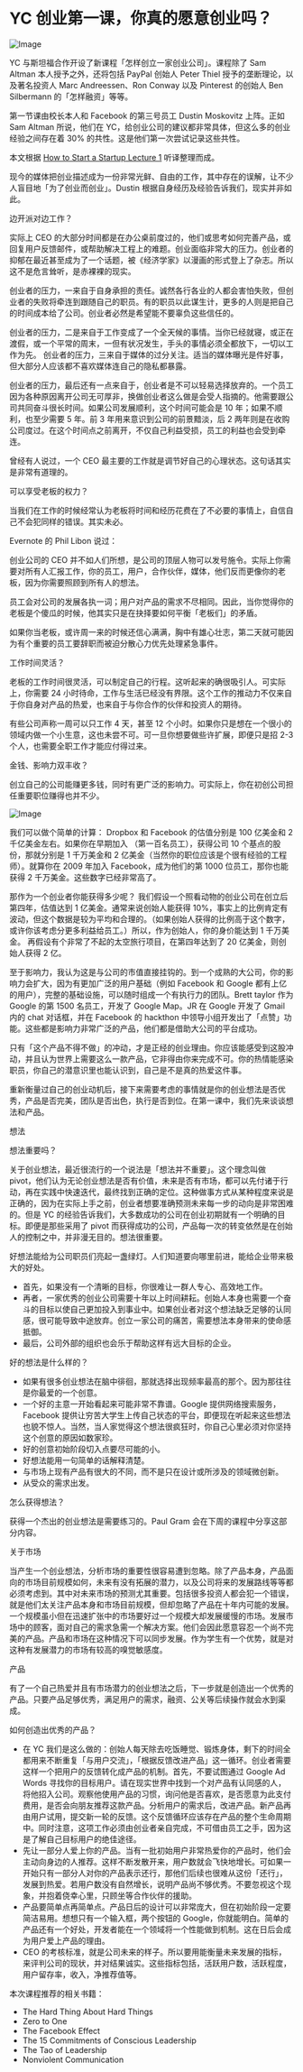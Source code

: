 # YC 创业第一课，你真的愿意创业吗？

![Image](img/PastedGraphic.png)

YC 与斯坦福合作开设了新课程「怎样创立一家创业公司」。课程除了 Sam Altman 本人授予之外，还将包括 PayPal 创始人 Peter Thiel 授予的垄断理论，以及著名投资人 Marc Andreessen、Ron Conway 以及 Pinterest 的创始人 Ben Silbermann 的「怎样融资」等等。

第一节课由校长本人和 Facebook 的第三号员工 Dustin Moskovitz 上阵。正如 Sam Altman 所说，他们在 YC，给创业公司的建议都非常具体，但这么多的创业经验之间存在着 30% 的共性。这是他们第一次尝试记录这些共性。

本文根据 [How to Start a Startup Lecture 1](http://startupclass.samaltman.com/courses/lec01/)  听译整理而成。

现今的媒体把创业描述成为一份非常光鲜、自由的工作，其中存在的误解，让不少人盲目地「为了创业而创业」。Dustin 根据自身经历及经验告诉我们，现实并非如此。

边开派对边工作？

实际上 CEO 的大部分时间都是在办公桌前度过的，他们或思考如何完善产品，或回复用户反馈邮件，或帮助解决工程上的难题。创业面临非常大的压力。创业者的抑郁在最近甚至成为了一个话题，被《经济学家》以漫画的形式登上了杂志。所以这不是危言耸听，是赤裸裸的现实。

创业者的压力，一来自于自身承担的责任。诚然各行各业的人都会害怕失败，但创业者的失败将牵连到跟随自己的职员。有的职员以此谋生计，更多的人则是把自己的时间成本给了公司。创业者必然是希望能不要辜负这些信任的。

创业者的压力，二是来自于工作变成了一个全天候的事情。当你已经就寝，或正在渡假，或一个平常的周末，一但有状况发生，手头的事情必须全都放下，一切以工作为先。  创业者的压力，三来自于媒体的过分关注。适当的媒体曝光是件好事，但大部分人应该都不喜欢媒体连自己的隐私都暴露。

创业者的压力，最后还有一点来自于，创业者是不可以轻易选择放弃的。一个员工因为各种原因离开公司无可厚非，换做创业者这么做是会受人指摘的。他需要跟公司共同奋斗很长时间。如果公司发展顺利，这个时间可能会是 10 年；如果不顺利，也至少需要 5 年。前 3 年用来意识到公司的前景黯淡，后 2 两年则是在收购公司度过。在这个时间点之前离开，不仅自己利益受损，员工的利益也会受到牵连。

曾经有人说过，一个 CEO 最主要的工作就是调节好自己的心理状态。这句话其实是非常有道理的。

可以享受老板的权力？

当我们在工作的时候经常认为老板将时间和经历花费在了不必要的事情上，自信自己不会犯同样的错误。其实未必。

Evernote 的 Phil Libon 说过：

创业公司的 CEO 并不如人们所想，是公司的顶层人物可以发号施令。实际上你需要对所有人汇报工作，你的员工，用户，合作伙伴，媒体，他们反而更像你的老板，因为你需要照顾到所有人的想法。

员工会对公司的发展各执一词；用户对产品的需求不尽相同。因此，当你觉得你的老板是个傻瓜的时候，他其实只是在抉择要如何平衡「老板们」的矛盾。

如果你当老板，或许周一来的时候还信心满满，胸中有雄心壮志，第二天就可能因为有个重要的员工要辞职而被迫分散心力优先处理紧急事件。

工作时间灵活？

老板的工作时间很灵活，可以制定自己的行程。这听起来的确很吸引人。可实际上，你需要 24 小时待命，工作与生活已经没有界限。这个工作的推动力不仅来自于你自身对产品的热爱，也来自于与你合作的伙伴和投资人的期待。

有些公司声称一周可以只工作 4 天，甚至 12 个小时。如果你只是想在一个很小的领域内做一个小生意，这也未尝不可。可一旦你想要做些许扩展，即便只是招 2-3 个人，也需要全职工作才能应付得过来。

金钱、影响力双丰收？

创立自己的公司能赚更多钱，同时有更广泛的影响力。可实际上，你在初创公司担任重要职位赚得也并不少。

![Image](img/1411892307622.png)

我们可以做个简单的计算： Dropbox 和 Facebook 的估值分别是 100 亿美金和 2 千亿美金左右。如果你在早期加入  （第一百名员工），获得公司 10 个基点的股份，那就分别是 1 千万美金和 2 亿美金（当然你的职位应该是个很有经验的工程师）。就算你在 2009 年加入 Facebook，成为他们的第 1000 位员工，那你也能获得 2 千万美金。这些数字已经非常高了。

那作为一个创业者你能获得多少呢？  我们假设一个照看动物的创业公司在创立后第四年，估值达到 1 亿美金。通常来说创始人能获得 10%，事实上的比例肯定有波动，但这个数据是较为平均和合理的。（如果创始人获得的比例高于这个数字，或许你该考虑分更多利益给员工。）所以，作为创始人，你的身价能达到 1 千万美金。  再假设有个非常了不起的太空旅行项目，在第四年达到了 20 亿美金，则创始人获得 2 亿。

至于影响力，我认为这是与公司的市值直接挂钩的。到一个成熟的大公司，你的影响力会扩大，因为有更加广泛的用户基础（例如 Facebook 和 Google 都有上亿的用户），完整的基础设施，可以随时组成一个有执行力的团队。Brett taylor 作为 Google 的第 1500 名员工，开发了 Google Map。JR 在 Google 开发了 Gmail 内的 chat 对话框，并在 Facebook 的 hackthon 中领导小组开发出了「点赞」功能。这些都是影响力非常广泛的产品，他们都是借助大公司的平台成功。

只有「这个产品不得不做」的冲动，才是正经的创业理由。你应该能感受到这股冲动，并且认为世界上需要这么一款产品，它非得由你来完成不可。你的热情能感染职员，你自己的潜意识里也能认识到，自己是不是真的热爱这件事。

重新衡量过自己的创业动机后，接下来需要考虑的事情就是你的创业想法是否优秀，产品是否完美，团队是否出色，执行是否到位。在第一课中，我们先来谈谈想法和产品。

想法

想法重要吗？

关于创业想法，最近很流行的一个说法是「想法并不重要」。这个理念叫做 pivot，他们认为无论创业想法是否有价值，未来是否有市场，都可以先付诸于行动，再在实践中快速迭代，最终找到正确的定位。这种做事方式从某种程度来说是正确的，因为在实际上手之前，创业者想要准确预测未来每一步的动向是非常困难的。但是 YC 的经验告诉我们，大多数成功的公司在创业初期就有一个明确的目标。即便是那些采用了 pivot 而获得成功的公司，产品每一次的转变依然是在创始人的控制之中，并非漫无目的。想法很重要。

好想法能给为公司职员们亮起一盏绿灯。人们知道要向哪里前进，能给企业带来极大的好处。

*   首先，如果没有一个清晰的目标，你很难让一群人专心、高效地工作。  
*   再者，一家优秀的创业公司需要十年以上时间耕耘。创始人本身也需要一个奋斗的目标以使自己更加投入到事业中。如果创业者对这个想法缺乏足够的认同感，很可能导致中途放弃。创立一家公司的痛苦，需要想法本身带来的使命感抵御。  
*   最后，公司外部的组织也会乐于帮助这样有远大目标的企业。  

好的想法是什么样的？

*   如果有很多创业想法在脑中徘徊，那就选择出现频率最高的那个。因为那往往是你最爱的一个创意。  
*   一个好的主意一开始看起来可能非常不靠谱。Google 提供网络搜索服务，Facebook 提供让穷苦大学生上传自己状态的平台，即便现在听起来这些想法也貌不惊人。当然，当人家觉得这个想法很疯狂时，你自己心里必须对你坚持这个创意的原因如数家珍。  
*   好的创意初始阶段切入点要尽可能的小。  
*   好想法能用一句简单的话解释清楚。  
*   与市场上现有产品有很大的不同，而不是只在设计或所涉及的领域微创新。  
*   从受众的需求出发。  

怎么获得想法？

获得一个杰出的创业想法是需要练习的。Paul Gram 会在下周的课程中分享这部分内容。

关于市场

当产生一个创业想法，分析市场的重要性很容易遭到忽略。除了产品本身，产品面向的市场目前规模如何，未来有没有拓展的潜力，以及公司将来的发展路线等等都必须考虑到。其中对未来市场的预测尤其重要。包括很多投资人都会犯一个错误，就是他们太关注产品本身和市场目前规模，但却忽略了产品在十年内可能的发展。一个规模虽小但在迅速扩张中的市场要好过一个规模大却发展缓慢的市场。发展市场中的顾客，面对自己的需求急需一个解决方案。他们会因此愿意容忍一个尚不完美的产品。产品和市场在这种情况下可以同步发展。作为学生有一个优势，就是对这种有发展潜力的市场有较高的嗅觉敏感度。

产品

有了一个自己热爱并且有市场潜力的创业想法之后，下一步就是创造出一个优秀的产品。只要产品足够优秀，满足用户的需求，融资、公关等后续操作就会水到渠成。

如何创造出优秀的产品？

*   在 YC 我们是这么做的：创始人每天除去吃饭睡觉、锻炼身体，剩下的时间全都用来不断重复「与用户交流」，「根据反馈改进产品」这一循环。创业者需要这样一个把用户的反馈转化成产品的机制。首先，不要试图通过 Google Ad Words 寻找你的目标用户。请在现实世界中找到一个对产品有认同感的人，将他招入公司。观察他使用产品的习惯，询问他是否喜欢，是否愿意为此支付费用，是否会向朋友推荐这款产品。分析用户的需求后，改进产品。新产品再由用户试用，提交新一轮的反馈。这个反馈循环应该存在产品的整个生命周期中。同时注意，这项工作必须由创业者亲自完成，不可借由员工之手，因为这是了解自己目标用户的绝佳途径。  
*   先让一部分人爱上你的产品。当有一批初始用户非常热爱你的产品时，他们会主动向身边的人推荐。这样不断发散开来，用户数就会飞快地增长。可如果一开始只有一部分人对你的产品表示还行，那他们后续也很难从这份「还行」，发展到热爱。若用户数没有自然增长，说明产品尚不够优秀。不要忽视这个现象，并抱着侥幸心里，只顾坐等合作伙伴的援助。  
*   产品要简单点再简单点。产品日后的设计可以非常庞大，但在初始阶段一定要简洁易用。想想只有一个输入框，两个按钮的 Google，你就能明白。简单的产品还有一个好处，开发者能在一个领域将一个性能做到机制。这在日后会成为用户爱上产品的理由。  
*   CEO 的考核标准，就是公司未来的样子。所以要用能衡量未来发展的指标，来评判公司的现状，并对结果诚实。这些指标包括，活跃用户数，活跃程度，用户留存率，收入，净推荐值等。  

本次课程推荐的相关书籍：

*   The Hard Thing About Hard Things 
*   Zero to One 
*   The Facebook Effect 
*   The 15 Commitments of Conscious Leadership 
*   The Tao of Leadership 
*   Nonviolent Communication